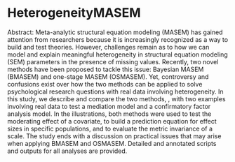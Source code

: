 # HeterogeneityMASEM
Abstract: Meta-analytic structural equation modeling (MASEM) has gained attention from researchers because it is increasingly recognized as a way to build and test theories. However, challenges remain as to how we can model and explain meaningful heterogeneity in structural equation modeling (SEM) parameters in the presence of missing values. Recently, two novel methods have been proposed to tackle this issue: Bayesian MASEM (BMASEM) and one-stage MASEM (OSMASEM). Yet, controversy and confusions exist over how the two methods can be applied to solve psychological research questions with real data involving heterogeneity. In this study, we describe and compare the two methods, , with two examples involving real data to test a mediation model and a confirmatory factor analysis model. In the illustrations, both methods were used to test the moderating effect of a covariate, to build a prediction equation for effect sizes in specific populations, and to evaluate the metric invariance of a scale. The study ends with a discussion on practical issues that may arise when applying BMASEM and OSMASEM. Detailed and annotated scripts and outputs for all analyses are provided. 
